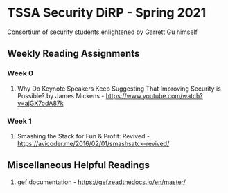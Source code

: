 # TSSA Security DiRP - Spring 2021

Consortium of security students enlightened by Garrett Gu himself

## Weekly Reading Assignments

### Week 0

1. Why Do Keynote Speakers Keep Suggesting That Improving Security is Possible? by James Mickens - https://www.youtube.com/watch?v=ajGX7odA87k

### Week 1

1. Smashing the Stack for Fun & Profit: Revived - https://avicoder.me/2016/02/01/smashsatck-revived/ 

## Miscellaneous Helpful Readings

1. gef documentation - https://gef.readthedocs.io/en/master/


